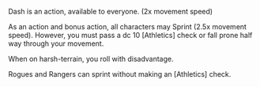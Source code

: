 Dash is an action, available to everyone. (2x movement speed)

As an action and bonus action, all characters may Sprint (2.5x movement speed). However, you must pass a dc 10 \[Athletics\] check or fall prone half way through your movement.

When on harsh-terrain, you roll with disadvantage.

Rogues and Rangers can sprint without making an \[Athletics\] check.